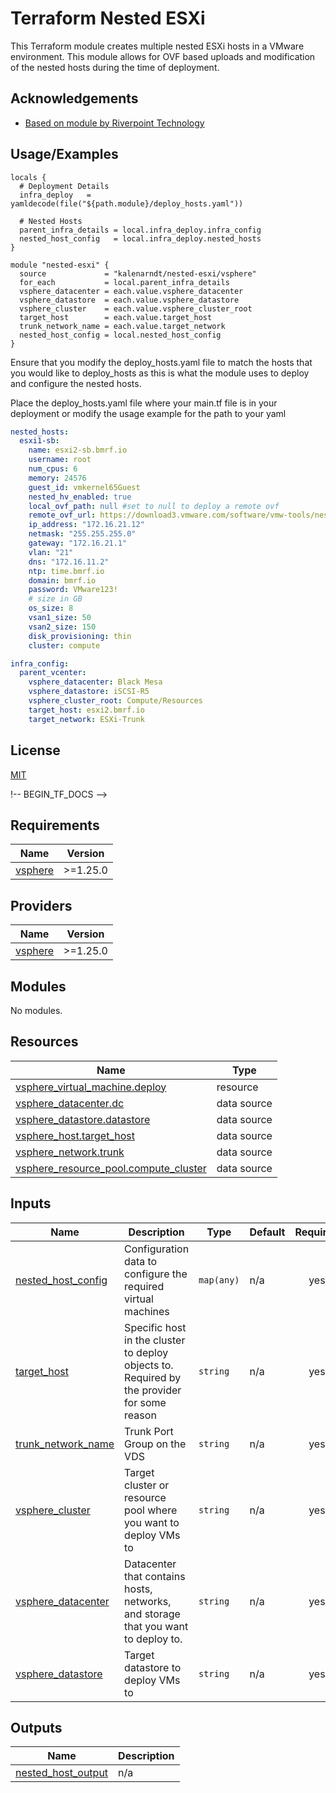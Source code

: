 
# Terraform Nested ESXi

This Terraform module creates multiple nested ESXi hosts in a VMware environment. This module allows for OVF based uploads and modification of the nested hosts during the time of deployment.


## Acknowledgements

 - [Based on module by Riverpoint Technology](https://github.com/rptcloud/terraform-vsphere-nestedesxi)

  
## Usage/Examples

```hcl
locals {
  # Deployment Details
  infra_deploy   = yamldecode(file("${path.module}/deploy_hosts.yaml"))

  # Nested Hosts
  parent_infra_details = local.infra_deploy.infra_config
  nested_host_config   = local.infra_deploy.nested_hosts
}

module "nested-esxi" {
  source             = "kalenarndt/nested-esxi/vsphere"
  for_each           = local.parent_infra_details
  vsphere_datacenter = each.value.vsphere_datacenter
  vsphere_datastore  = each.value.vsphere_datastore
  vsphere_cluster    = each.value.vsphere_cluster_root
  target_host        = each.value.target_host
  trunk_network_name = each.value.target_network
  nested_host_config = local.nested_host_config
}
```

Ensure that you modify the deploy_hosts.yaml file to match the hosts that you would like to deploy_hosts as this is what the module uses to deploy and configure the nested hosts.

Place the deploy_hosts.yaml file where your main.tf file is in your deployment or modify the usage example for the path to your yaml

```yaml
nested_hosts:
  esxi1-sb:
    name: esxi2-sb.bmrf.io
    username: root
    num_cpus: 6
    memory: 24576
    guest_id: vmkernel65Guest
    nested_hv_enabled: true
    local_ovf_path: null #set to null to deploy a remote ovf
    remote_ovf_url: https://download3.vmware.com/software/vmw-tools/nested-esxi/Nested_ESXi7.0u2_Appliance_Template_v1.ova
    ip_address: "172.16.21.12"
    netmask: "255.255.255.0"
    gateway: "172.16.21.1"
    vlan: "21"    
    dns: "172.16.11.2"  
    ntp: time.bmrf.io
    domain: bmrf.io
    password: VMware123!
    # size in GB
    os_size: 8
    vsan1_size: 50
    vsan2_size: 150
    disk_provisioning: thin
    cluster: compute

infra_config:
  parent_vcenter:
    vsphere_datacenter: Black Mesa
    vsphere_datastore: iSCSI-R5
    vsphere_cluster_root: Compute/Resources
    target_host: esxi2.bmrf.io
    target_network: ESXi-Trunk
```

  
## License

[MIT](https://choosealicense.com/licenses/mit/)

  
!-- BEGIN_TF_DOCS -->
## Requirements

| Name | Version |
|------|---------|
| <a name="requirement_vsphere"></a> [vsphere](#requirement\_vsphere) | >=1.25.0 |

## Providers

| Name | Version |
|------|---------|
| <a name="provider_vsphere"></a> [vsphere](#provider\_vsphere) | >=1.25.0 |

## Modules

No modules.

## Resources

| Name | Type |
|------|------|
| [vsphere_virtual_machine.deploy](https://registry.terraform.io/providers/hashicorp/vsphere/latest/docs/resources/virtual_machine) | resource |
| [vsphere_datacenter.dc](https://registry.terraform.io/providers/hashicorp/vsphere/latest/docs/data-sources/datacenter) | data source |
| [vsphere_datastore.datastore](https://registry.terraform.io/providers/hashicorp/vsphere/latest/docs/data-sources/datastore) | data source |
| [vsphere_host.target_host](https://registry.terraform.io/providers/hashicorp/vsphere/latest/docs/data-sources/host) | data source |
| [vsphere_network.trunk](https://registry.terraform.io/providers/hashicorp/vsphere/latest/docs/data-sources/network) | data source |
| [vsphere_resource_pool.compute_cluster](https://registry.terraform.io/providers/hashicorp/vsphere/latest/docs/data-sources/resource_pool) | data source |

## Inputs

| Name | Description | Type | Default | Required |
|------|-------------|------|---------|:--------:|
| <a name="input_nested_host_config"></a> [nested\_host\_config](#input\_nested\_host\_config) | Configuration data to configure the required virtual machines | `map(any)` | n/a | yes |
| <a name="input_target_host"></a> [target\_host](#input\_target\_host) | Specific host in the cluster to deploy objects to. Required by the provider for some reason | `string` | n/a | yes |
| <a name="input_trunk_network_name"></a> [trunk\_network\_name](#input\_trunk\_network\_name) | Trunk Port Group on the VDS | `string` | n/a | yes |
| <a name="input_vsphere_cluster"></a> [vsphere\_cluster](#input\_vsphere\_cluster) | Target cluster or resource pool where you want to deploy VMs to | `string` | n/a | yes |
| <a name="input_vsphere_datacenter"></a> [vsphere\_datacenter](#input\_vsphere\_datacenter) | Datacenter that contains hosts, networks, and storage that you want to deploy to. | `string` | n/a | yes |
| <a name="input_vsphere_datastore"></a> [vsphere\_datastore](#input\_vsphere\_datastore) | Target datastore to deploy VMs to | `string` | n/a | yes |

## Outputs

| Name | Description |
|------|-------------|
| <a name="output_nested_host_output"></a> [nested\_host\_output](#output\_nested\_host\_output) | n/a |
<!-- END_TF_DOCS -->